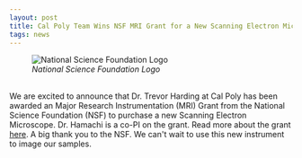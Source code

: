 ```yaml
---
layout: post
title: Cal Poly Team Wins NSF MRI Grant for a New Scanning Electron Microscope
tags: news
---
```

<figure>
  <img src="https://lesliehamachi.github.io/post_content/NSF_Official_logo_High_Res_1200ppi.png" alt="National Science Foundation Logo" title="National Science Foundation Logo">
  <figcaption><em>National Science Foundation Logo</em></figcaption>
</figure>  
<br>
We are excited to announce that Dr. Trevor Harding at Cal Poly has been awarded an Major Research Instrumentation (MRI) Grant from the National Science Foundation (NSF) to purchase a new Scanning Electron Microscope. Dr. Hamachi is a co-PI on the grant. Read more about the grant <a href="https://preaward.calpoly.edu/nsf-mri-awarded-dr-harding">here</a>. A big thank you to the NSF. We can't wait to use this new instrument to image our samples.

